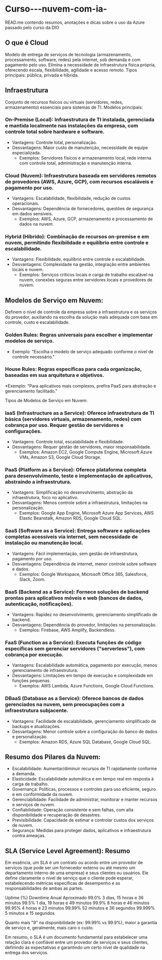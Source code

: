 # Curso---nuvem-com-ia-
READ.me  contendo resumos, anotações e dicas sobre o uso da Azure passado pelo curso da DIO

## O que é Cloud
Modelo de entrega de serviços de tecnologia (armazenamento, processamento, software, redes) pela internet, sob demanda e com pagamento pelo uso. Elimina a necessidade de infraestrutura física própria, oferecendo escala, flexibilidade, agilidade e acesso remoto. Tipos principais: pública, privada e híbrida.

## Infraestrutura
Conjunto de recursos físicos ou virtuais (servidores, redes, armazenamento) essenciais para sistemas de TI. Modelos principais:

### **On-Premise (Local):** Infraestrutura de TI instalada, gerenciada e mantida localmente nas instalações da empresa, com controle total sobre hardware e software.
* Vantagens: Controle total, personalização.
* Desvantagens: Maior custo de manutenção, necessidade de equipe especializada.
  - Exemplos: Servidores físicos e armazenamento local, rede interna com controle total, administração e manutenção interna.
  
### **Cloud (Nuvem):** Infraestrutura baseada em servidores remotos de provedores (AWS, Azure, GCP), com recursos escaláveis e pagamento por uso.
* Vantagens: Escalabilidade, flexibilidade, redução de custos operacionais.
* Desvantagens: Dependência de fornecedores, questões de segurança em dados sensíveis.
  - Exemplos: AWS, Azure, GCP, armazenamento e processamento de dados na nuvem.

### **Hybrid (Híbrido):** Combinação de recursos on-premise e em nuvem, permitindo flexibilidade e equilíbrio entre controle e escalabilidade.
* Vantagens: Flexibilidade, equilíbrio entre controle e escalabilidade.
* Desvantagens: Complexidade na gestão, integração entre ambientes locais e nuvem.
  - Exemplos: Serviços críticos locais e carga de trabalho escalável na nuvem, conexões seguras entre servidores locais e provedores de nuvem.

## Modelos de Serviço em Nuvem:
Definem o nível de controle da empresa sobre a infraestrutura e os serviços do provedor, auxiliando na escolha da solução mais adequada com base em controle, custo e escalabilidade.

### **Golden Rules**: Regras universais para escolher e implementar modelos de serviço.
  * Exemplo: "Escolha o modelo de serviço adequado conforme o nível de controle necessário."

### **House Rules:** Regras específicas para cada organização, baseadas em sua arquitetura e objetivos.
  *Exemplo: "Para aplicativos mais complexos, prefira PaaS para abstração e gerenciamento facilitado."
  
Tipos de Modelos de Serviço em Nuvem:

### **IaaS (Infrastructure as a Service):** Oferece infraestrutura de TI básica (servidores virtuais, armazenamento, redes) com cobrança por uso. Requer gestão de servidores e configurações.
* Vantagens: Controle total, escalabilidade e flexibilidade.
* Desvantagens: Requer gestão de servidores, maior responsabilidade.
  * Exemplos: Amazon EC2, Google Compute Engine, Microsoft Azure VMs, Amazon S3, Google Cloud Storage.
    
### **PaaS (Platform as a Service):** Oferece plataforma completa para desenvolvimento, teste e implementação de aplicativos, abstraindo a infraestrutura.
* Vantagens: Simplificação no desenvolvimento, abstração da infraestrutura, foco no aplicativo.
* Desvantagens: Menos controle sobre a infraestrutura, limitações na personalização.
  * Exemplos: Google App Engine, Microsoft Azure App Services, AWS Elastic Beanstalk, Amazon RDS, Google Cloud SQL.

### **SaaS (Software as a Service):** Entrega software e aplicações completas acessíveis via internet, sem necessidade de instalação ou manutenção local.
* Vantagens: Fácil implementação, sem gestão de infraestrutura, pagamento por uso.
* Desvantagens: Dependência de internet, menor controle sobre software e dados.
  * Exemplos: Google Workspace, Microsoft Office 365, Salesforce, Slack, Zoom.
    
### **BaaS (Backend as a Service):** Fornece soluções de backend prontas para aplicativos móveis e web (bancos de dados, autenticação, notificações).
* Vantagens: Rapidez no desenvolvimento, gerenciamento simplificado de backend.
* Desvantagens: Dependência do provedor, limitações na personalização.
  * Exemplos: Firebase, AWS Amplify, Backendless.
    
### **FaaS (Function as a Service):** Executa funções de código específicas sem gerenciar servidores ("serverless"), com cobrança por execução.
* Vantagens: Escalabilidade automática, pagamento por execução, menos gerenciamento de infraestrutura.
* Desvantagens: Limitações em tempo de execução e complexidade em funções pequenas.
  * Exemplos: AWS Lambda, Azure Functions, Google Cloud Functions.
    
### **DBaaS (Database as a Service):** Oferece bancos de dados gerenciados na nuvem, sem preocupações com a infraestrutura subjacente.
* Vantagens: Facilidade de escalabilidade, gerenciamento simplificado de backups e atualizações.
* Desvantagens: Menor controle sobre a configuração do banco de dados e personalização.
  * Exemplos: Amazon RDS, Azure SQL Database, Google Cloud SQL.
## Resumo dos Pilares da Nuvem:
* Escalabilidade: Aumentar/diminuir recursos de TI rapidamente conforme a demanda.
* Elasticidade: Escalabilidade automática e em tempo real em resposta à carga de trabalho.
* Governança: Políticas, processos e controles para uso eficiente, seguro e em conformidade da nuvem.
* Gerenciabilidade: Facilidade de administrar, monitorar e manter recursos e serviços de nuvem.
* Confiabilidade: Operação consistente e sem falhas, com alta disponibilidade e recuperação de desastres.
* Previsibilidade: Capacidade de estimar e controlar custos dos serviços de nuvem.
* Segurança: Medidas para proteger dados, aplicativos e infraestrutura contra ameaças.

## SLA (Service Level Agreement): Resumo

Em essência, um SLA é um contrato ou acordo entre um provedor de serviços (que pode ser um fornecedor externo ou até mesmo um departamento interno de uma empresa) e seus clientes ou usuários. Ele define claramente o nível de serviço que o cliente pode esperar, estabelecendo métricas específicas de desempenho e as responsabilidades de ambas as partes.

Uptime (%)	Downtime Anual Aproximado
99.0%	3 dias, 15 horas e 36 minutos
99.5%	1 dia, 19 horas e 49 minutos
99.9%	8 horas e 46 minutos
99.95%	4 horas e 23 minutos
99.99%	52 minutos e 36 segundos
99.999%	5 minutos e 15 segundos

Quanto mais "9" na disponibilidade (ex: 99.99% vs 99.9%), maior a garantia de serviço e, geralmente, mais caro o custo.

Em resumo, o SLA é um documento fundamental para estabelecer uma relação clara e confiável entre um provedor de serviços e seus clientes, definindo as expectativas e garantindo um certo nível de qualidade na entrega dos serviços.

